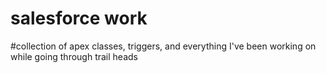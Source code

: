 # salesforce work

#collection of apex classes, triggers, and everything I've been working on while going through trail heads
